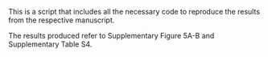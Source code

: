This is a script that includes all the necessary code to reproduce the results from the respective manuscript.

The results produced refer to Supplementary Figure 5A-B and Supplementary Table S4.
